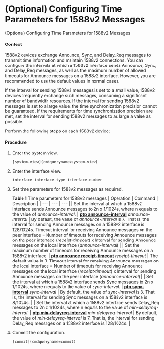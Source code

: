(Optional) Configuring Time Parameters for 1588v2 Messages
==========================================================

(Optional) Configuring Time Parameters for 1588v2 Messages

#### Context

1588v2 devices exchange Announce, Sync, and Delay\_Req messages to transmit time information and maintain 1588v2 connections. You can configure the intervals at which a 1588v2 interface sends Announce, Sync, and Delay\_Req messages, as well as the maximum number of allowed timeouts for Announce messages on a 1588v2 interface. However, you are recommended to use the default values in normal cases.

If the interval for sending 1588v2 messages is set to a small value, 1588v2 devices frequently exchange such messages, consuming a significant number of bandwidth resources. If the interval for sending 1588v2 messages is set to a large value, the time synchronization precision cannot be guaranteed. If the requirements for time synchronization precision are met, set the interval for sending 1588v2 messages to as large a value as possible.

Perform the following steps on each 1588v2 device:


#### Procedure

1. Enter the system view.
   
   
   ```
   [system-view](cmdqueryname=system-view)
   ```
2. Enter the interface view.
   
   
   ```
   interface interface-type interface-number
   ```
3. Set time parameters for 1588v2 messages as required.
   
   
   
   **Table 1** Time parameters for 1588v2 messages
   | Operation | Command | Description |
   | --- | --- | --- |
   | Set the interval at which a 1588v2 interface sends Announce messages to 2n x 1/1024s, where n equals to the value of *announce-interval*. | [**ptp announce-interval**](cmdqueryname=ptp+announce-interval) *announce-interval* | By default, the value of *announce-interval* is 7. That is, the interval for sending Announce messages on a 1588v2 interface is 128/1024s.  Timeout interval for receiving Announce messages on the peer interface = Number of timeouts for receiving Announce messages on the peer interface (*receipt-timeout*) x Interval for sending Announce messages on the local interface (*announce-interval*) |
   | Set the maximum number of timeouts for receiving Announce messages on a 1588v2 interface. | [**ptp announce receipt-timeout**](cmdqueryname=ptp+announce+receipt-timeout) *receipt-timeout* | The default value is 3.  Timeout interval for receiving Announce messages on the local interface = Number of timeouts for receiving Announce messages on the local interface (*receipt-timeout*) x Interval for sending Announce messages on the peer interface (*announce-interval*) |
   | Set the interval at which a 1588v2 interface sends Sync messages to 2n x 1/1024s, where n equals to the value of *sync-interval*. | [**ptp sync-interval**](cmdqueryname=ptp+sync-interval) *sync-interval* | By default, the value of *sync-interval* is 3. That is, the interval for sending Sync messages on a 1588v2 interface is 8/1024s. |
   | Set the interval at which a 1588v2 interface sends Delay\_Req messages to 2n x 1/1024s, where n equals to the value of *min-delayreq-interval*. | [**ptp min-delayreq-interval**](cmdqueryname=ptp+min-delayreq-interval) *min-delayreq-interval* | By default, the value of *min-delayreq-interval* is 7. That is, the interval for sending Delay\_Req messages on a 1588v2 interface is 128/1024s. |
4. Commit the configuration.
   
   
   ```
   [commit](cmdqueryname=commit)
   ```